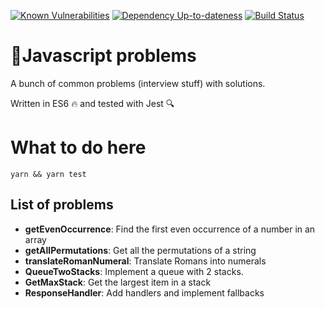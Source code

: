 [![Known Vulnerabilities][snyk-image]][snyk-url]
[![Dependency Up-to-dateness][david-image]][david-url]
[![Build Status](https://travis-ci.org/albinotonnina/javascript-problems.svg?branch=master)](https://travis-ci.org/albinotonnina/javascript-problems)

# 🤯Javascript problems
A bunch of common problems (interview stuff) with solutions. 

Written in ES6 🔥 and tested with Jest 🔍


# What to do here
`yarn && yarn test`

## List of problems 
* **getEvenOccurrence**: Find the first even occurrence of a number in an array
* **getAllPermutations**: Get all the permutations of a string
* **translateRomanNumeral**: Translate Romans into numerals
* **QueueTwoStacks**: Implement a queue with 2 stacks.
* **GetMaxStack**: Get the largest item in a stack
* **ResponseHandler**: Add handlers and implement fallbacks


[snyk-image]: https://snyk.io/test/github/albinotonnina/javascript-problems/badge.svg
[snyk-url]: https://snyk.io/test/github/albinotonnina/javascript-problems
[david-image]: https://david-dm.org/albinotonnina/javascript-problems.svg
[david-url]: https://david-dm.org/albinotonnina/javascript-problems
